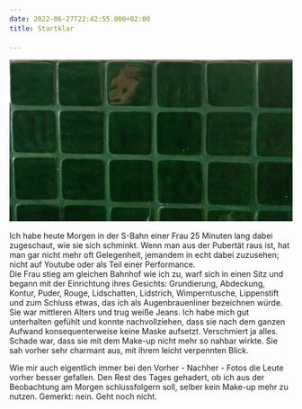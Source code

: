```yaml
---
date: 2022-06-27T22:42:55.000+02:00
title: Startklar

---
```

![](/uploads/grune-kacheln.jpg)

Ich habe heute Morgen in der S-Bahn einer Frau 25 Minuten lang dabei zugeschaut, wie sie sich schminkt. Wenn man aus der Pubertät raus ist, hat man gar nicht mehr oft Gelegenheit, jemandem in echt dabei zuzusehen; nicht auf Youtube oder als Teil einer Performance.  
Die Frau stieg am gleichen Bahnhof wie ich zu, warf sich in einen Sitz und begann mit der Einrichtung ihres Gesichts: Grundierung, Abdeckung, Kontur, Puder, Rouge, Lidschatten, Lidstrich, Wimperntusche, Lippenstift und zum Schluss etwas, das ich als Augenbrauenliner bezeichnen würde. Sie war mittleren Alters und trug weiße Jeans. Ich habe mich gut unterhalten gefühlt und konnte nachvollziehen, dass sie nach dem ganzen Aufwand konsequenterweise keine Maske aufsetzt. Verschmiert ja alles. Schade war, dass sie mit dem Make-up nicht mehr so nahbar wirkte. Sie sah vorher sehr charmant aus, mit ihrem leicht verpennten Blick.

Wie mir auch eigentlich immer bei den Vorher - Nachher - Fotos die Leute vorher besser gefallen. Den Rest des Tages gehadert, ob ich aus der Beobachtung am Morgen schlussfolgern soll, selber kein Make-up mehr zu nutzen. Gemerkt: nein. Geht noch nicht. 